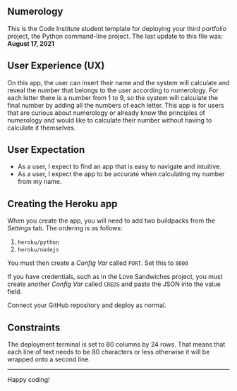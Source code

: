 ## Numerology

This is the Code Institute student template for deploying your third portfolio project, the Python command-line project. The last update to this file was: **August 17, 2021**

## User Experience (UX)

On this app, the user can insert their name and the system will calculate and reveal the number that belongs
to the user according to numerology. For each letter there is a number from 1 to 9, so the system will
calculate the final number by adding all the numbers of each letter.
This app is for users that are curious about numerology or already know the principles of numerology and
would like to calculate their number without having to calculate it themselves.

## User Expectation

- As a user, I expect to find an app that is easy to navigate and intuitive.
- As a user, I expect the app to be accurate when calculating my number from my name.



## Creating the Heroku app

When you create the app, you will need to add two buildpacks from the _Settings_ tab. The ordering is as follows:

1. `heroku/python`
2. `heroku/nodejs`

You must then create a _Config Var_ called `PORT`. Set this to `8000`

If you have credentials, such as in the Love Sandwiches project, you must create another _Config Var_ called `CREDS` and paste the JSON into the value field.

Connect your GitHub repository and deploy as normal.

## Constraints

The deployment terminal is set to 80 columns by 24 rows. That means that each line of text needs to be 80 characters or less otherwise it will be wrapped onto a second line.

-----
Happy coding!